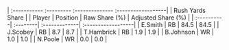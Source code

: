 | :----------- :--------- :-------------- :------------------|
|                      Rush Yards Share                      |
| Player     | Position | Raw Share (%) | Adjusted Share (%) |
| :----------| :--------| :-------------| :------------------|
| E.Smith    | RB       | 84.5          | 84.5               |
| J.Scobey   | RB       | 8.7           | 8.7                |
| T.Hambrick | RB       | 1.9           | 1.9                |
| B.Johnson  | WR       | 1.0           | 1.0                |
| N.Poole    | WR       | 0.0           | 0.0                |